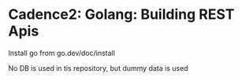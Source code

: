# Cadence2: Golang: Building REST Apis


Install go from go.dev/doc/install

No DB is used in tis repository, but dummy data is used
